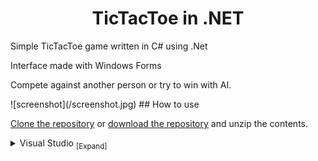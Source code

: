 <h1 align="center">
	TicTacToe in .NET
</h1>
Simple TicTacToe game written in C# using .Net
<p>Interface made with Windows Forms</p>
<p>Compete against another person or try to win with AI.</p>
![screenshot](/screenshot.jpg)
## How to use

[Clone the repository](https://docs.github.com/en/repositories/creating-and-managing-repositories/cloning-a-repository) or [download the repository](https://github.com/krzywicki1/TicTacToe/archive/refs/heads/master.zip) and unzip the contents.

<details>
<summary>
Visual Studio <sub>[Expand]</sub>
</summary>
<p>

> 1. Install [Visual Studio](https://visualstudio.microsoft.com/) if not already installed.
>
> 2. Open the **`TicTacToe.sln`** file in Visual Studio.
>
> 3. Run the games with the `Debug`->`Start Debugging` (default hotkey `F5`) option in the menu strip.
